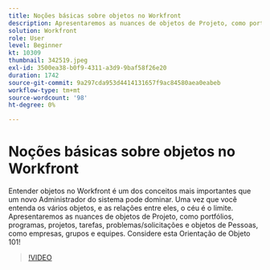 ```yaml
---
title: Noções básicas sobre objetos no Workfront
description: Apresentaremos as nuances de objetos de Projeto, como portfólios, programas, projetos, tarefas, problemas/solicitações e objetos de Pessoas, como empresas, grupos e equipes.
solution: Workfront
role: User
level: Beginner
kt: 10309
thumbnail: 342519.jpeg
exl-id: 3500ea38-b0f9-4311-a3d9-9baf58f26e20
duration: 1742
source-git-commit: 9a297cda953d4414131657f9ac84580aea0eabeb
workflow-type: tm+mt
source-wordcount: '98'
ht-degree: 0%

---
```


# Noções básicas sobre objetos no Workfront

Entender objetos no Workfront é um dos conceitos mais importantes que um novo Administrador do sistema pode dominar. Uma vez que você entenda os vários objetos, e as relações entre eles, o céu é o limite. Apresentaremos as nuances de objetos de Projeto, como portfólios, programas, projetos, tarefas, problemas/solicitações e objetos de Pessoas, como empresas, grupos e equipes. Considere esta Orientação de Objeto 101!

>[!VIDEO](https://video.tv.adobe.com/v/342519/?quality=12&learn=on)
